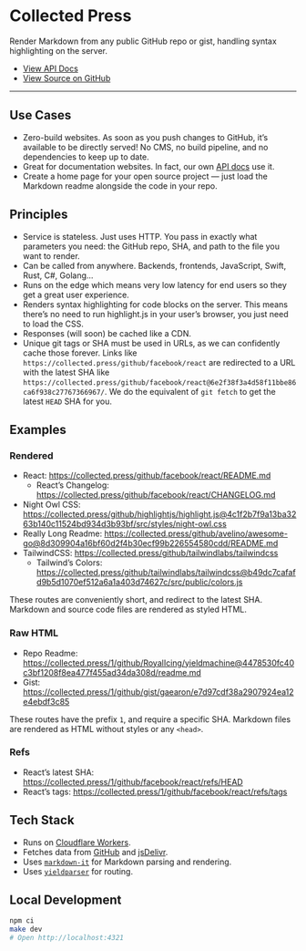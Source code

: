# Collected Press

Render Markdown from any public GitHub repo or gist, handling syntax highlighting on the server.

- [View API Docs](https://collected.press/docs/api)
- [View Source on GitHub](https://github.com/ThatCollected/collected-press)

----

## Use Cases

- Zero-build websites. As soon as you push changes to GitHub, it’s available to be directly served! No CMS, no build pipeline, and no dependencies to keep up to date.
- Great for documentation websites. In fact, our own [API docs](https://collected.press/docs/api) use it.
- Create a home page for your open source project — just load the Markdown readme alongside the code in your repo.

## Principles

- Service is stateless. Just uses HTTP. You pass in exactly what parameters you need: the GitHub repo, SHA, and path to the file you want to render.
- Can be called from anywhere. Backends, frontends, JavaScript, Swift, Rust, C#, Golang…
- Runs on the edge which means very low latency for end users so they get a great user experience.
- Renders syntax highlighting for code blocks on the server. This means there’s no need to run highlight.js in your user’s browser, you just need to load the CSS.
- Responses (will soon) be cached like a CDN.
- Unique git tags or SHA must be used in URLs, as we can confidently cache those forever. Links like `https://collected.press/github/facebook/react` are redirected to a URL with the latest SHA like `https://collected.press/github/facebook/react@6e2f38f3a4d58f11bbe86ca6f938c27767366967/`. We do the equivalent of `git fetch` to get the latest `HEAD` SHA for you.

## Examples

### Rendered

- React: https://collected.press/github/facebook/react/README.md
    - React’s Changelog: https://collected.press/github/facebook/react/CHANGELOG.md
- Night Owl CSS: https://collected.press/github/highlightjs/highlight.js@4c1f2b7f9a13ba3263b140c11524bd934d3b93bf/src/styles/night-owl.css
- Really Long Readme: https://collected.press/github/avelino/awesome-go@8d309904a16bf60d2f4b30ecf99b226554580cdd/README.md
- TailwindCSS: https://collected.press/github/tailwindlabs/tailwindcss
    - Tailwind’s Colors: https://collected.press/github/tailwindlabs/tailwindcss@b49dc7cafafd9b5d1070ef512a6a1a403d74627c/src/public/colors.js

These routes are conveniently short, and redirect to the latest SHA. Markdown and source code files are rendered as styled HTML.

### Raw HTML

- Repo Readme: https://collected.press/1/github/RoyalIcing/yieldmachine@4478530fc40c3bf1208f8ea477f455ad34da308d/readme.md
- Gist: https://collected.press/1/github/gist/gaearon/e7d97cdf38a2907924ea12e4ebdf3c85

These routes have the prefix `1`, and require a specific SHA. Markdown files are rendered as HTML without styles or any `<head>`.

### Refs

- React’s latest SHA: https://collected.press/1/github/facebook/react/refs/HEAD
- React’s tags: https://collected.press/1/github/facebook/react/refs/tags

## Tech Stack

- Runs on [Cloudflare Workers](https://developers.cloudflare.com/workers/).
- Fetches data from [GitHub](https://github.com/) and [jsDelivr](https://www.jsdelivr.com/?docs=gh).
- Uses [`markdown-it`](https://github.com/markdown-it/markdown-it) for Markdown parsing and rendering.
- Uses [`yieldparser`](https://github.com/RoyalIcing/yieldparser) for routing.

## Local Development

```bash
npm ci
make dev
# Open http://localhost:4321
```
